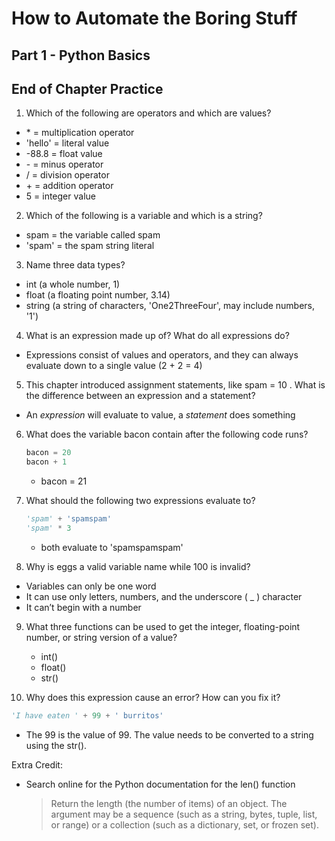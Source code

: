 # How to Automate the Boring Stuff
## Part 1 - Python Basics

## End of Chapter Practice

1. Which of the following are operators and which are values?

- \* = multiplication operator
- \'hello' = literal value
- \-88.8 = float value
- \- = minus operator
- \/ = division operator
- \+ = addition operator
- 5 = integer value

2. Which of the following is a variable and which is a string?

- spam = the variable called spam
- 'spam' = the spam string literal

3. Name three data types?

- int (a whole number, 1)
- float (a floating point number, 3.14)
- string (a string of characters, 'One2ThreeFour', may include numbers, '1')

4. What is an expression made up of? What do all expressions do?

- Expressions consist of values and operators, and they can always evaluate down
to a single value (2 + 2 = 4)

5. This chapter introduced assignment statements, like spam = 10 . What is
the difference between an expression and a statement?

- An *expression* will evaluate to value, a *statement* does something

6. What does the variable bacon contain after the following code runs?
    ```python
    bacon = 20
    bacon + 1
    ```
   - bacon = 21
    
7. What should the following two expressions evaluate to?
    ```python
    'spam' + 'spamspam'
    'spam' * 3
    ```
    - both evaluate to 'spamspamspam'
    
8. Why is eggs a valid variable name while 100 is invalid?
- Variables can only be one word
- It can use only letters, numbers, and the underscore ( _ ) character
- It can’t begin with a number

9. What three functions can be used to get the integer, floating-point
number, or string version of a value?
   - int()
   - float()
   - str()
    
10. Why does this expression cause an error? How can you fix it?
```python
'I have eaten ' + 99 + ' burritos'
```
- The 99 is the value of 99. The value needs to be converted to a string using the str().

Extra Credit:
- Search online for the Python documentation for the len()
function
  > Return the length (the number of items) of an object. The argument may be a sequence (such as a string, bytes, tuple, list, or range) or a collection (such as a dictionary, set, or frozen set).